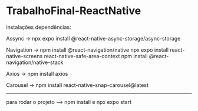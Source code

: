 # TrabalhoFinal-ReactNative

instalações dependências:

Assync -> npx expo install @react-native-async-storage/async-storage

Navigation -> npm install @react-navigation/native npx expo install react-native-screens react-native-safe-area-context npm install @react-navigation/native-stack

Axios -> npm install axios

Carousel -> npm install react-native-snap-carousel@latest

-------------------

para rodar o projeto --> npm install e npx expo start
